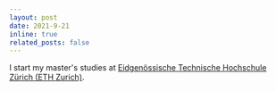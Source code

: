 ```yaml
---
layout: post
date: 2021-9-21
inline: true
related_posts: false
---
```


I start my master's studies at [Eidgenössische Technische Hochschule Zürich (ETH Zurich)](https://ethz.ch/en.html).

